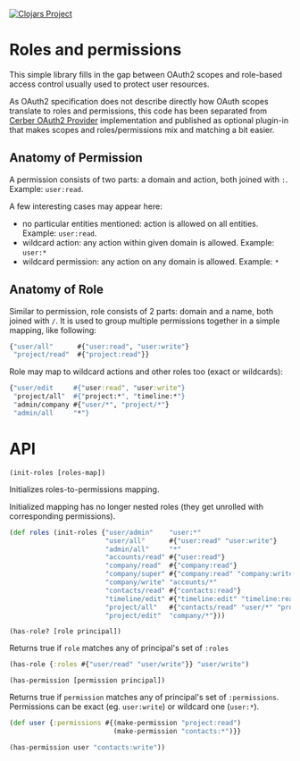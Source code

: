 [![Clojars Project](https://img.shields.io/clojars/v/cerber/cerber-roles.svg)](https://clojars.org/cerber/cerber-roles)

# Roles and permissions

This simple library fills in the gap between OAuth2 scopes and role-based access control usually used to protect user resources.

As OAuth2 specification does not describe directly how OAuth scopes translate to roles and permissions, this code has been separated from
[Cerber OAuth2 Provider](https://github.com/mbuczko/cerber-oauth2-provider) implementation and published as optional plugin-in that makes
scopes and roles/permissions mix and matching a bit easier.

## Anatomy of Permission

A permission consists of two parts: a domain and action, both joined with `:`. Example: `user:read`.

A few interesting cases may appear here:

 - no particular entities mentioned: action is allowed on all entities. Example: `user:read`.
 - wildcard action: any action within given domain is allowed. Example: `user:*`
 - wildcard permission: any action on any domain is allowed. Example: `*`

## Anatomy of Role

Similar to permission, role consists of 2 parts: domain and a name, both joined with `/`.
It is used to group multiple permissions together in a simple mapping, like following:

``` clojure
{"user/all"      #{"user:read", "user:write"}
 "project/read"  #{"project:read"}}
```

Role may map to wildcard actions and other roles too (exact or wildcards):

``` clojure
{"user/edit     #{"user:read", "user:write"}
 "project/all"  #{"project:*", "timeline:*"}
 "admin/company #{"user/*", "project/*"}
 "admin/all     "*"}
```

# API

`(init-roles [roles-map])`

Initializes roles-to-permissions mapping.

Initialized mapping has no longer nested roles (they get unrolled with corresponding permissions).

``` clojure
(def roles (init-roles {"user/admin"    "user:*"
                        "user/all"      #{"user:read" "user:write"}
                        "admin/all"     "*"
                        "accounts/read" #{"user:read"}
                        "company/read"  #{"company:read"}
                        "company/super" #{"company:read" "company:write" "company:edit" "company:delete"}
                        "company/write" "accounts/*"
                        "contacts/read" #{"contacts:read"}
                        "timeline/edit" #{"timeline:edit" "timeline:read"}
                        "project/all"   #{"contacts/read" "user/*" "project:read"}
                        "project/edit"  "company/*"}))
```

`(has-role? [role principal])`

Returns true if `role` matches any of principal's set of `:roles` 

``` clojure
(has-role {:roles #{"user/read" "user/write"}} "user/write")
```

`(has-permission [permission principal])`

Returns true if `permission` matches any of principal's set of `:permissions`.
Permissions can be exact (eg. `user:write`) or wildcard one (`user:*`).

``` clojure
(def user {:permissions #{(make-permission "project:read")
                          (make-permission "contacts:*")}}

(has-permission user "contacts:write"))
```


